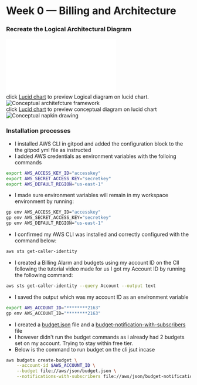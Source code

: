 # Week 0 — Billing and Architecture
### Recreate the Logical Architectural Diagram
![Cruddur logical architectural diagram](_docs/assets/week0/logical-app-diagram.pdf)  
click [Lucid chart](https://lucid.app/lucidchart/d5f1dd8d-9437-4ee3-9173-d97bc1245cd5/edit?invitationId=inv_c58d319e-0317-4efd-8fc1-54fcffa72612&page=0_0#) to preview Logical diagram on lucid chart.
![Conceptual architefcture framework](_docs/assets/week0/conceptual-app.jpg)  
click [Lucid chart](https://lucid.app/lucidchart/6f766600-3250-4432-8946-2674134f611b/edit?invitationId=inv_f0aba7cf-4dd9-4fcb-9f50-13584e32682d&page=0_0#) to preview conceptual diagram on lucid chart
![Conceptual napkin drawing](_docs/assets/week0/conceptual-napkin.jpg)  

### Installation processes
- I installed AWS CLI in gitpod and added the configuration block to the the gitpod yml file as instructed  
- I added AWS credentials as environment variables with the folloing commands
```bash
export AWS_ACCESS_KEY_ID="accesskey"
export AWS_SECRET_ACCESS_KEY="secretkey"
export AWS_DEFAULT_REGION="us-east-1"
```
- I made sure environment variables will remain in my workspace environment by running:
```bash
gp env AWS_ACCESS_KEY_ID="accesskey"
gp env AWS_SECRET_ACCESS_KEY="secretkey"
gp env AWS_DEFAULT_REGION="us-east-1"
```
- I confirmed my AWS CLI was installed and correctly configured with the command below:
```bash
aws sts get-caller-identity
```

- I created a Billing Alarm and budgets using my account ID on the ClI following the tutorial video made for us
   I got my Account ID by running the following command:
```bash
aws sts get-caller-identity --query Account --output text
```
- I saved the output which was my account ID as an environment variable
```bash
export AWS_ACCOUNT_ID="********2163"
gp env AWS_ACCOUNT_ID="********2163"
```
- I created a [budget.json](https://github.com/EjiroLaurelD/aws-bootcamp-cruddur-2023/blob/main/aws/json/budget.json) file and a [budget-notification-with-subscribers](https://github.com/EjiroLaurelD/aws-bootcamp-cruddur-2023/blob/main/aws/json/budget-notification-with-subscribers.json) file
- I however didn't run the budget commands as i already had 2 budgets set on my account. Trying to stay within free tier.
- Below is the command to run budget on the cli jsut incase
```bash
aws budgets create-budget \
    --account-id $AWS_ACCOUNT_ID \
    --budget file://aws/json/budget.json \
    --notifications-with-subscribers file://aws/json/budget-notification-with-subscribers.json
```
